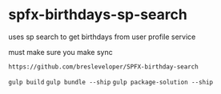 # spfx-birthdays-sp-search

uses sp search to get birthdays from user profile service

must make sure you make sync


`https://github.com/bresleveloper/SPFX-birthday-search`



`gulp build`
`gulp bundle --ship`
`gulp package-solution --ship`

